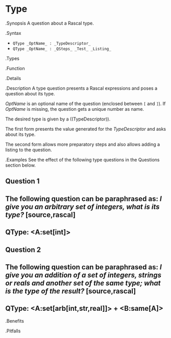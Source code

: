 # Type

.Synopsis
A question about a Rascal type.

.Syntax

*  `QType _OptName_ : _TypeDescriptor_`
*  `QType _OptName_ : _QSteps_ _Test_ _Listing_`

.Types

.Function

.Details

.Description
A type question presents a Rascal expressions and poses a question about its type.

_OptName_ is an optional name of the question (enclosed between `[` and `]`).
If _OptName_ is missing, the question gets a unique number as name.

The desired type is given by a ((TypeDescriptor)).

The first form presents the value generated for the _TypeDescriptor_ and asks about its type.

The second form allows more preparatory steps and also allows adding a listing to the question.

.Examples
See the effect of the following type questions in the Questions section below.

##  Question 1 

The following question can be paraphrased as: _I give you an arbitrary set of integers, what is its type?_
[source,rascal]
----
QType: <A:set[int]>
----

##  Question 2 


The following question can be paraphrased as: _I give you an addition of a set of integers, strings or reals and another set of the same type; what is the type of the result?_
[source,rascal]
----
QType: <A:set[arb[int,str,real]]> + <B:same[A]>
----

.Benefits

.Pitfalls

